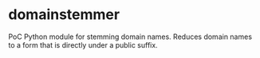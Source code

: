 # domainstemmer
PoC Python module for stemming domain names. Reduces domain names to a form that is directly under a public suffix.

